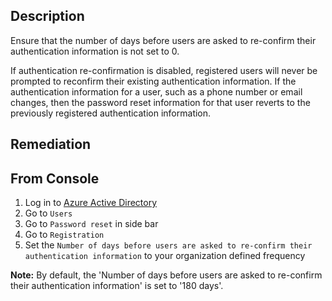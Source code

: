 ## Description

Ensure that the number of days before users are asked to re-confirm their authentication information is not set to 0.

If authentication re-confirmation is disabled, registered users will never be prompted to reconfirm their existing authentication information. If the authentication information for a user, such as a phone number or email changes, then the password reset information for that user reverts to the previously registered authentication information.

## Remediation

## From Console

1. Log in to [Azure Active Directory](https://portal.azure.com/#blade/Microsoft_AAD_IAM/ActiveDirectoryMenuBlade/Overview)
2. Go to `Users`
3. Go to `Password reset` in side bar
4. Go to `Registration`
5. Set the `Number of days before users are asked to re-confirm their authentication information` to your organization defined frequency

**Note:** By default, the 'Number of days before users are asked to re-confirm their authentication information' is set to '180 days'.
